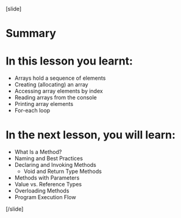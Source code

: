 
[slide]
# Summary


# In this lesson you learnt:

- Arrays hold a sequence of elements
- Creating (allocating) an array
- Accessing array elements by index
- Reading arrays from the console
- Printing array elements
- For-each loop



# In the next lesson, you will learn:

- What Is a Method?
- Naming and Best Practices
- Declaring and Invoking Methods
  - Void and Return Type Methods
- Methods with Parameters
- Value vs. Reference Types
- Overloading Methods
- Program Execution Flow


[/slide]